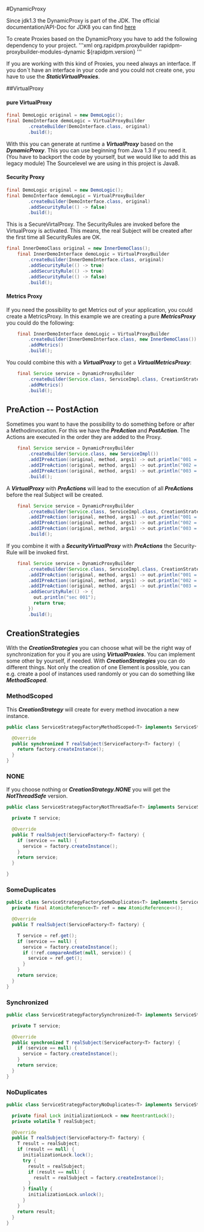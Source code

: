 #DynamicProxy

Since jdk1.3 the DynamicProxy is part of the JDK. 
The official documentation/API-Doc for JDK8 you can find 
[here](http://docs.oracle.com/javase/8/docs/api/java/lang/reflect/Proxy.html)

To create Proxies based on the DynamicProxy you have to add the following dependency to your project.
'''xml
 <dependency>
      <groupId>org.rapidpm.proxybuilder</groupId>
      <artifactId>rapidpm-proxybuilder-modules-dynamic</artifactId>
      <version>${rapidpm.version}</version>
    </dependency>
'''

If you are working with this kind of Proxies, you need always an interface. If you don´t have an interface in your code and you could not create one, you have to use the ***StaticVirtualProxies***.

##VirtualProxy

#### pure VirtualProxy
```java
final DemoLogic original = new DemoLogic();
final DemoInterface demoLogic = VirtualProxyBuilder
        .createBuilder(DemoInterface.class, original)
        .build();
```
With this you can generate at runtime a ***VirtualProxy*** based on the ***DynamicProxy***. This you can use beginning from Java 1.3 if you need it. (You have to backport the code by yourself, but we would like to add this as legacy module) The Sourcelevel we are using in this project is Java8.

#### Security Proxy
```java
final DemoLogic original = new DemoLogic();
final DemoInterface demoLogic = VirtualProxyBuilder
        .createBuilder(DemoInterface.class, original)
        .addSecurityRule(() -> false)
        .build();
```
This is a SecureVirtalProxy. The SecurityRules are invoked before the VirtualProxy is activated. This means, the real Subject will be created after the first time all SecurityRules are OK. 

```java
final InnerDemoClass original = new InnerDemoClass();
    final InnerDemoInterface demoLogic = VirtualProxyBuilder
        .createBuilder(InnerDemoInterface.class, original)
        .addSecurityRule(() -> true)
        .addSecurityRule(() -> true)
        .addSecurityRule(() -> false)
        .build();
```

#### Metrics Proxy

If you need the possibility to get Metrics out of your application, you could create a MetricsProxy. In this example we are creating a pure ***MetricsProxy*** you could do the following:

```java
    final InnerDemoInterface demoLogic = VirtualProxyBuilder
        .createBuilder(InnerDemoInterface.class, new InnerDemoClass())
        .addMetrics()
        .build();

```
 You could combine this with a ***VirtualProxy*** to get a ***VirtualMetricsProxy***:

```java
    final Service service = DynamicProxyBuilder
        .createBuilder(Service.class, ServiceImpl.class, CreationStrategy.SOME_DUPLICATES)
        .addMetrics()
        .build();

```

## PreAction -- PostAction
Sometimes you want to have the possibility to do something before or after a Methodinvocation. For this we have the 
***PreAction*** and ***PostAction***. The Actions are executed in the order they are added to the Proxy.

```java
    final Service service = DynamicProxyBuilder
        .createBuilder(Service.class, new ServiceImpl())
        .addIPreAction((original, method, args1) -> out.println("001 = " + method.getName()))
        .addIPreAction((original, method, args1) -> out.println("002 = " + method.getName()))
        .addIPreAction((original, method, args1) -> out.println("003 = " + method.getName()))
        .build();
```

A ***VirtualProxy*** with ***PreActions*** will lead to the execution of all ***PreActions*** before the real Subject will be created. 

```java
    final Service service = DynamicProxyBuilder
        .createBuilder(Service.class, ServiceImpl.class, CreationStrategy.SOME_DUPLICATES)
        .addIPreAction((original, method, args1) -> out.println("001 = " + method.getName()))
        .addIPreAction((original, method, args1) -> out.println("002 = " + method.getName()))
        .addIPreAction((original, method, args1) -> out.println("003 = " + method.getName()))
        .build();
```

If you combine it with a ***SecurityVirtualProxy*** with ***PreActions*** the Security-Rule will be invoked first.

```java
    final Service service = DynamicProxyBuilder
        .createBuilder(Service.class, ServiceImpl.class, CreationStrategy.SOME_DUPLICATES)
        .addIPreAction((original, method, args1) -> out.println("001 = " + method.getName()))
        .addIPreAction((original, method, args1) -> out.println("002 = " + method.getName()))
        .addIPreAction((original, method, args1) -> out.println("003 = " + method.getName()))
        .addSecurityRule(() -> {
          out.println("sec 001");
          return true;
        })
        .build();
```

## CreationStrategies
With the ***CreationStrategies*** you can choose what will be the right way of synchronization for you if you are using ***VirtualProxies***. You can implement some other by yourself, if needed. With ***CreationStrategies*** you can do different things. Not only the creation of one Element is possible, you can e.g. create a pool of instances used randomly or you can do something like ***MethodScoped***. 

### MethodScoped
This ***CreationStrategy*** will create for every method invocation a new instance.

```java
public class ServiceStrategyFactoryMethodScoped<T> implements ServiceStrategyFactory<T> {

  @Override
  public synchronized T realSubject(ServiceFactory<T> factory) {
    return factory.createInstance();
  }
}
```


### NONE
If you choose nothing or ***CreationStrategy.NONE*** you will get the ***NotThreadSafe*** version.

```java
public class ServiceStrategyFactoryNotThreadSafe<T> implements ServiceStrategyFactory<T> {

  private T service;

  @Override
  public T realSubject(ServiceFactory<T> factory) {
    if (service == null) {
      service = factory.createInstance();
    }
    return service;
  }

}
```

### SomeDuplicates

```java
public class ServiceStrategyFactorySomeDuplicates<T> implements ServiceStrategyFactory<T> {
  private final AtomicReference<T> ref = new AtomicReference<>();

  @Override
  public T realSubject(ServiceFactory<T> factory) {

    T service = ref.get();
    if (service == null) {
      service = factory.createInstance();
      if (!ref.compareAndSet(null, service)) {
        service = ref.get();
      }
    }
    return service;
  }
}
```

### Synchronized

```java
public class ServiceStrategyFactorySynchronized<T> implements ServiceStrategyFactory<T> {

  private T service;

  @Override
  public synchronized T realSubject(ServiceFactory<T> factory) {
    if (service == null) {
      service = factory.createInstance();
    }
    return service;
  }
}
```

### NoDuplicates

```java
public class ServiceStrategyFactoryNoDuplicates<T> implements ServiceStrategyFactory<T> {

  private final Lock initializationLock = new ReentrantLock();
  private volatile T realSubject;

  @Override
  public T realSubject(ServiceFactory<T> factory) {
    T result = realSubject;
    if (result == null) {
      initializationLock.lock();
      try {
        result = realSubject;
        if (result == null) {
          result = realSubject = factory.createInstance();
        }
      } finally {
        initializationLock.unlock();
      }
    }
    return result;
  }
}
```
